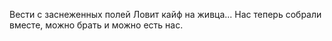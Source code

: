 Вести с заснеженных полей
Ловит кайф на живца...
Нас теперь собрали вместе, можно брать и можно есть нас.
